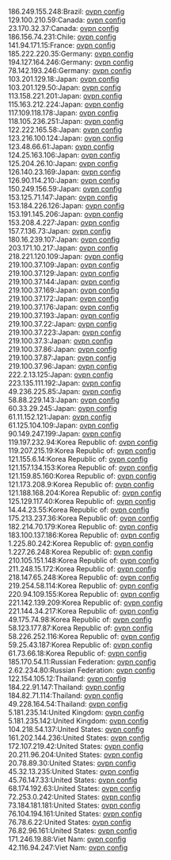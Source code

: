 186.249.155.248:Brazil: [ovpn config](vpn/186_249_155_248.ovpn)  
129.100.210.59:Canada: [ovpn config](vpn/129_100_210_59.ovpn)  
23.170.32.37:Canada: [ovpn config](vpn/23_170_32_37.ovpn)  
186.156.74.231:Chile: [ovpn config](vpn/186_156_74_231.ovpn)  
141.94.171.15:France: [ovpn config](vpn/141_94_171_15.ovpn)  
185.222.220.35:Germany: [ovpn config](vpn/185_222_220_35.ovpn)  
194.127.164.246:Germany: [ovpn config](vpn/194_127_164_246.ovpn)  
78.142.193.246:Germany: [ovpn config](vpn/78_142_193_246.ovpn)  
103.201.129.18:Japan: [ovpn config](vpn/103_201_129_18.ovpn)  
103.201.129.50:Japan: [ovpn config](vpn/103_201_129_50.ovpn)  
113.158.221.201:Japan: [ovpn config](vpn/113_158_221_201.ovpn)  
115.163.212.224:Japan: [ovpn config](vpn/115_163_212_224.ovpn)  
117.109.118.178:Japan: [ovpn config](vpn/117_109_118_178.ovpn)  
118.105.236.251:Japan: [ovpn config](vpn/118_105_236_251.ovpn)  
122.222.165.58:Japan: [ovpn config](vpn/122_222_165_58.ovpn)  
123.216.100.124:Japan: [ovpn config](vpn/123_216_100_124.ovpn)  
123.48.66.61:Japan: [ovpn config](vpn/123_48_66_61.ovpn)  
124.25.163.106:Japan: [ovpn config](vpn/124_25_163_106.ovpn)  
125.204.26.10:Japan: [ovpn config](vpn/125_204_26_10.ovpn)  
126.140.23.169:Japan: [ovpn config](vpn/126_140_23_169.ovpn)  
126.90.114.210:Japan: [ovpn config](vpn/126_90_114_210.ovpn)  
150.249.156.59:Japan: [ovpn config](vpn/150_249_156_59.ovpn)  
153.125.71.147:Japan: [ovpn config](vpn/153_125_71_147.ovpn)  
153.184.226.126:Japan: [ovpn config](vpn/153_184_226_126.ovpn)  
153.191.145.206:Japan: [ovpn config](vpn/153_191_145_206.ovpn)  
153.208.4.227:Japan: [ovpn config](vpn/153_208_4_227.ovpn)  
157.7.136.73:Japan: [ovpn config](vpn/157_7_136_73.ovpn)  
180.16.239.107:Japan: [ovpn config](vpn/180_16_239_107.ovpn)  
203.171.10.217:Japan: [ovpn config](vpn/203_171_10_217.ovpn)  
218.221.120.109:Japan: [ovpn config](vpn/218_221_120_109.ovpn)  
219.100.37.109:Japan: [ovpn config](vpn/219_100_37_109.ovpn)  
219.100.37.129:Japan: [ovpn config](vpn/219_100_37_129.ovpn)  
219.100.37.144:Japan: [ovpn config](vpn/219_100_37_144.ovpn)  
219.100.37.169:Japan: [ovpn config](vpn/219_100_37_169.ovpn)  
219.100.37.172:Japan: [ovpn config](vpn/219_100_37_172.ovpn)  
219.100.37.176:Japan: [ovpn config](vpn/219_100_37_176.ovpn)  
219.100.37.193:Japan: [ovpn config](vpn/219_100_37_193.ovpn)  
219.100.37.22:Japan: [ovpn config](vpn/219_100_37_22.ovpn)  
219.100.37.223:Japan: [ovpn config](vpn/219_100_37_223.ovpn)  
219.100.37.3:Japan: [ovpn config](vpn/219_100_37_3.ovpn)  
219.100.37.86:Japan: [ovpn config](vpn/219_100_37_86.ovpn)  
219.100.37.87:Japan: [ovpn config](vpn/219_100_37_87.ovpn)  
219.100.37.96:Japan: [ovpn config](vpn/219_100_37_96.ovpn)  
222.2.13.125:Japan: [ovpn config](vpn/222_2_13_125.ovpn)  
223.135.111.192:Japan: [ovpn config](vpn/223_135_111_192.ovpn)  
49.236.225.85:Japan: [ovpn config](vpn/49_236_225_85.ovpn)  
58.88.229.143:Japan: [ovpn config](vpn/58_88_229_143.ovpn)  
60.33.29.245:Japan: [ovpn config](vpn/60_33_29_245.ovpn)  
61.11.152.121:Japan: [ovpn config](vpn/61_11_152_121.ovpn)  
61.125.104.109:Japan: [ovpn config](vpn/61_125_104_109.ovpn)  
90.149.247.199:Japan: [ovpn config](vpn/90_149_247_199.ovpn)  
119.197.232.94:Korea Republic of: [ovpn config](vpn/119_197_232_94.ovpn)  
119.207.215.19:Korea Republic of: [ovpn config](vpn/119_207_215_19.ovpn)  
121.155.6.14:Korea Republic of: [ovpn config](vpn/121_155_6_14.ovpn)  
121.157.134.153:Korea Republic of: [ovpn config](vpn/121_157_134_153.ovpn)  
121.159.85.160:Korea Republic of: [ovpn config](vpn/121_159_85_160.ovpn)  
121.173.208.9:Korea Republic of: [ovpn config](vpn/121_173_208_9.ovpn)  
121.188.168.204:Korea Republic of: [ovpn config](vpn/121_188_168_204.ovpn)  
125.129.117.40:Korea Republic of: [ovpn config](vpn/125_129_117_40.ovpn)  
14.44.23.55:Korea Republic of: [ovpn config](vpn/14_44_23_55.ovpn)  
175.213.237.36:Korea Republic of: [ovpn config](vpn/175_213_237_36.ovpn)  
182.214.70.179:Korea Republic of: [ovpn config](vpn/182_214_70_179.ovpn)  
183.100.137.186:Korea Republic of: [ovpn config](vpn/183_100_137_186.ovpn)  
1.225.80.242:Korea Republic of: [ovpn config](vpn/1_225_80_242.ovpn)  
1.227.26.248:Korea Republic of: [ovpn config](vpn/1_227_26_248.ovpn)  
210.105.151.148:Korea Republic of: [ovpn config](vpn/210_105_151_148.ovpn)  
211.248.15.172:Korea Republic of: [ovpn config](vpn/211_248_15_172.ovpn)  
218.147.65.248:Korea Republic of: [ovpn config](vpn/218_147_65_248.ovpn)  
219.254.58.114:Korea Republic of: [ovpn config](vpn/219_254_58_114.ovpn)  
220.94.109.155:Korea Republic of: [ovpn config](vpn/220_94_109_155.ovpn)  
221.142.139.209:Korea Republic of: [ovpn config](vpn/221_142_139_209.ovpn)  
221.144.34.217:Korea Republic of: [ovpn config](vpn/221_144_34_217.ovpn)  
49.175.74.98:Korea Republic of: [ovpn config](vpn/49_175_74_98.ovpn)  
58.123.177.87:Korea Republic of: [ovpn config](vpn/58_123_177_87.ovpn)  
58.226.252.116:Korea Republic of: [ovpn config](vpn/58_226_252_116.ovpn)  
59.25.43.187:Korea Republic of: [ovpn config](vpn/59_25_43_187.ovpn)  
61.73.66.18:Korea Republic of: [ovpn config](vpn/61_73_66_18.ovpn)  
185.170.54.11:Russian Federation: [ovpn config](vpn/185_170_54_11.ovpn)  
2.62.234.80:Russian Federation: [ovpn config](vpn/2_62_234_80.ovpn)  
122.154.105.12:Thailand: [ovpn config](vpn/122_154_105_12.ovpn)  
184.22.91.147:Thailand: [ovpn config](vpn/184_22_91_147.ovpn)  
184.82.71.114:Thailand: [ovpn config](vpn/184_82_71_114.ovpn)  
49.228.164.54:Thailand: [ovpn config](vpn/49_228_164_54.ovpn)  
5.181.235.14:United Kingdom: [ovpn config](vpn/5_181_235_14.ovpn)  
5.181.235.142:United Kingdom: [ovpn config](vpn/5_181_235_142.ovpn)  
104.218.54.137:United States: [ovpn config](vpn/104_218_54_137.ovpn)  
161.202.144.236:United States: [ovpn config](vpn/161_202_144_236.ovpn)  
172.107.219.42:United States: [ovpn config](vpn/172_107_219_42.ovpn)  
20.211.96.204:United States: [ovpn config](vpn/20_211_96_204.ovpn)  
20.78.89.30:United States: [ovpn config](vpn/20_78_89_30.ovpn)  
45.32.13.235:United States: [ovpn config](vpn/45_32_13_235.ovpn)  
45.76.147.33:United States: [ovpn config](vpn/45_76_147_33.ovpn)  
68.174.192.63:United States: [ovpn config](vpn/68_174_192_63.ovpn)  
72.253.0.242:United States: [ovpn config](vpn/72_253_0_242.ovpn)  
73.184.181.181:United States: [ovpn config](vpn/73_184_181_181.ovpn)  
76.104.194.161:United States: [ovpn config](vpn/76_104_194_161.ovpn)  
76.78.6.22:United States: [ovpn config](vpn/76_78_6_22.ovpn)  
76.82.96.161:United States: [ovpn config](vpn/76_82_96_161.ovpn)  
171.246.19.88:Viet Nam: [ovpn config](vpn/171_246_19_88.ovpn)  
42.116.94.247:Viet Nam: [ovpn config](vpn/42_116_94_247.ovpn)  
